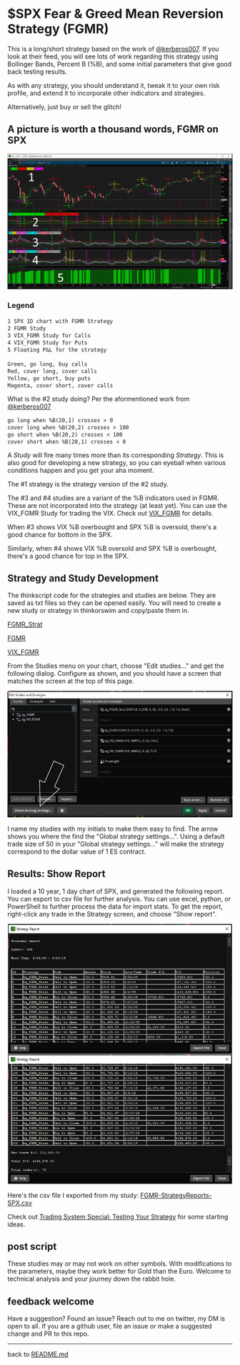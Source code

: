 # $SPX Fear & Greed Mean Reversion Strategy (FGMR) #

This is a long/short strategy based on the work of [@kerberos007](https://twitter.com/kerberos007). If you look at their feed, you will see lots of work regarding this strategy using Bollinger Bands, Percent B (%B), and some initial parameters that give good back testing results.

As with any strategy, you should understand it, tweak it to your own risk profile, and extend it to incorporate other indicators and strategies.

Alternatively, just buy or sell the glitch!

## A picture is worth a thousand words, FGMR on SPX ##

![spx-strategy-and-study](spx-strategy-and-study.png "spx-strategy-and-study")

### Legend ###

    1 SPX 1D chart with FGMR Strategy
    2 FGMR Study
    3 VIX_FGMR Study for Calls
    4 VIX_FGMR Study for Puts
    5 Floating P&L for the strategy

    Green, go long, buy calls
    Red, cover long, cover calls
    Yellow, go short, buy puts
    Magenta, cover short, cover calls


What is the #2 study doing? Per the aformentioned work from [@kerberos007](https://twitter.com/kerberos007)

    go long when %B(20,1) crosses > 0
    cover long when %B(20,2) crosses > 100
    go short when %B(20,2) crosses < 100
    cover short when %B(20,1) crosses < 0

A *Study* will fire many times more than its corresponding *Strategy*. This is also good for developing a new strategy, so you can eyeball when various conditions happen and you get your aha moment.

The #1 strategy is the strategy version of the #2 study.

The #3 and #4 studies are a variant of the %B indicators used in FGMR. These are not incorporated into the strategy (at least yet). You can use the VIX_FGMR Study for trading the VIX. Check out [VIX_FGMR](/VIX_FGMR/VIX_FGMR.md) for details.

When #3 shows VIX %B overbought and SPX %B is oversold, there's a good chance for bottom in the SPX.

Similarly, when #4 shows VIX %B oversold and SPX %B is overbought, there's a good chance for top in the SPX.

## Strategy and Study Development ##

The thinkscript code for the strategies and studies are below. They are saved as txt files so they can be opened easily. You will need to create a new study or strategy in thinkorswim and copy/paste them in.

[FGMR_Strat](/FGMR/FGMR_Strat.txt)

[FGMR](/FGMR/FGMR.txt)

[VIX_FGMR](/VIX_FGMR/VIX_FGMR.txt)


From the Studies menu on your chart, choose "Edit studies..." and get the following dialog. Configure as shown, and you should have a screen that matches the screen at the top of this page.

![edit-studies-and-strategies-dialog](edit-studies-and-strategies-dialog.png "edit-studies-and-strategies-dialog")

I name my studies with my initials to make them easy to find. The arrow shows you where the find the "Global strategy settings...". Using a default trade size of 50 in your "Global strategy settings..." will make the strategy correspond to the dollar value of 1 ES contract.

## Results: Show Report ##

I loaded a 10 year, 1 day chart of SPX, and generated the following report. You can export to csv file for further analysis. You can use excel, python, or PowerShell to further process the data for import stats. To get the report, right-click any trade in the Strategy screen, and choose "Show report".

![strategy-report](strategy-report.png "strategy-report")

Here's the csv file I exported from my study: [FGMR-StrategyReports-SPX.csv](/FGMR/FGMR-StrategyReports-SPX.csv)


Check out [Trading System Special: Testing Your Strategy](https://tickertape.tdameritrade.com/trading/trading-system-special-testing-your-strategy-15192) for some starting ideas.

## post script ##

These studies may or may not work on other symbols. With modifications to the parameters, maybe they work better for Gold than the Euro. Welcome to technical analysis and your journey down the rabbit hole.

## feedback welcome ##

Have a suggestion? Found an issue? Reach out to me on twitter, my DM is open to all. If you are a github user, file an issue or make a suggested change and PR to this repo.


---
back to [README.md](/README.md)